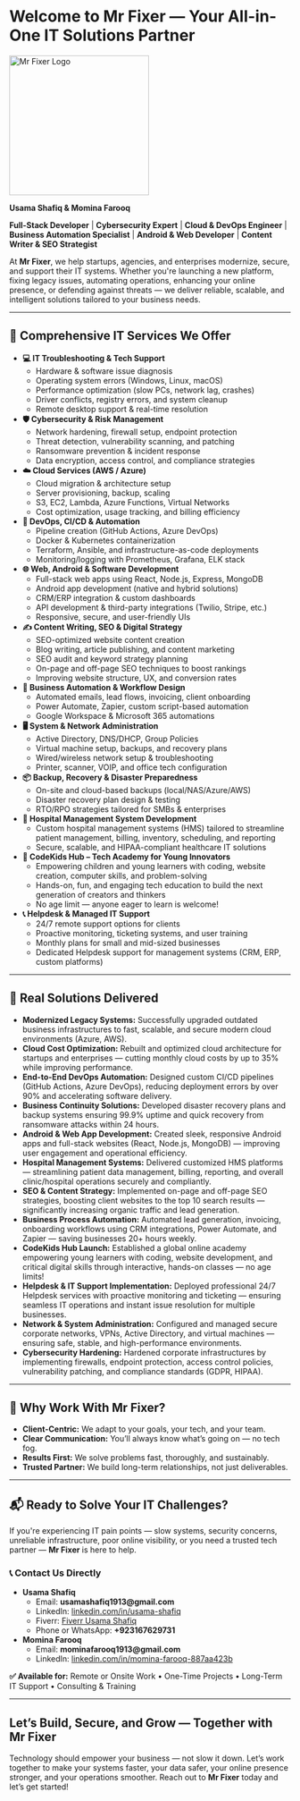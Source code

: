 <h1> Welcome to Mr Fixer — Your All-in-One IT Solutions Partner</h1>
<img src="https://github.com/user-attachments/assets/4a8e02ab-ed9f-4e5d-8bd3-ac8097128fdd" alt="Mr Fixer Logo" width="250">


<p><strong>Usama Shafiq & Momina Farooq</strong></p>
<p>
  <strong>Full-Stack Developer</strong> |
  <strong>Cybersecurity Expert</strong> |
  <strong>Cloud & DevOps Engineer</strong> |
  <strong>Business Automation Specialist</strong> |
  <strong>Android & Web Developer</strong> |
  <strong>Content Writer & SEO Strategist</strong>
</p>

<p>At <strong>Mr Fixer</strong>, we help startups, agencies, and enterprises modernize, secure, and support their IT systems. Whether you're launching a new platform, fixing legacy issues, automating operations, enhancing your online presence, or defending against threats — we deliver reliable, scalable, and intelligent solutions tailored to your business needs.</p>

<hr>

<h2>🔧 Comprehensive IT Services We Offer</h2>

<ul>
  <li><strong>💻 IT Troubleshooting & Tech Support</strong>
    <ul>
      <li>Hardware & software issue diagnosis</li>
      <li>Operating system errors (Windows, Linux, macOS)</li>
      <li>Performance optimization (slow PCs, network lag, crashes)</li>
      <li>Driver conflicts, registry errors, and system cleanup</li>
      <li>Remote desktop support & real-time resolution</li>
    </ul>
  </li>

  <li><strong>🛡️ Cybersecurity & Risk Management</strong>
    <ul>
      <li>Network hardening, firewall setup, endpoint protection</li>
      <li>Threat detection, vulnerability scanning, and patching</li>
      <li>Ransomware prevention & incident response</li>
      <li>Data encryption, access control, and compliance strategies</li>
    </ul>
  </li>

  <li><strong>☁️ Cloud Services (AWS / Azure)</strong>
    <ul>
      <li>Cloud migration & architecture setup</li>
      <li>Server provisioning, backup, scaling</li>
      <li>S3, EC2, Lambda, Azure Functions, Virtual Networks</li>
      <li>Cost optimization, usage tracking, and billing efficiency</li>
    </ul>
  </li>

  <li><strong>🚀 DevOps, CI/CD & Automation</strong>
    <ul>
      <li>Pipeline creation (GitHub Actions, Azure DevOps)</li>
      <li>Docker & Kubernetes containerization</li>
      <li>Terraform, Ansible, and infrastructure-as-code deployments</li>
      <li>Monitoring/logging with Prometheus, Grafana, ELK stack</li>
    </ul>
  </li>

  <li><strong>🌐 Web, Android & Software Development</strong>
    <ul>
      <li>Full-stack web apps using React, Node.js, Express, MongoDB</li>
      <li>Android app development (native and hybrid solutions)</li>
      <li>CRM/ERP integration & custom dashboards</li>
      <li>API development & third-party integrations (Twilio, Stripe, etc.)</li>
      <li>Responsive, secure, and user-friendly UIs</li>
    </ul>
  </li>

  <li><strong>✍️ Content Writing, SEO & Digital Strategy</strong>
    <ul>
      <li>SEO-optimized website content creation</li>
      <li>Blog writing, article publishing, and content marketing</li>
      <li>SEO audit and keyword strategy planning</li>
      <li>On-page and off-page SEO techniques to boost rankings</li>
      <li>Improving website structure, UX, and conversion rates</li>
    </ul>
  </li>

  <li><strong>🔄 Business Automation & Workflow Design</strong>
    <ul>
      <li>Automated emails, lead flows, invoicing, client onboarding</li>
      <li>Power Automate, Zapier, custom script-based automation</li>
      <li>Google Workspace & Microsoft 365 automations</li>
    </ul>
  </li>

  <li><strong>🖥️ System & Network Administration</strong>
    <ul>
      <li>Active Directory, DNS/DHCP, Group Policies</li>
      <li>Virtual machine setup, backups, and recovery plans</li>
      <li>Wired/wireless network setup & troubleshooting</li>
      <li>Printer, scanner, VOIP, and office tech configuration</li>
    </ul>
  </li>

  <li><strong>📦 Backup, Recovery & Disaster Preparedness</strong>
    <ul>
      <li>On-site and cloud-based backups (local/NAS/Azure/AWS)</li>
      <li>Disaster recovery plan design & testing</li>
      <li>RTO/RPO strategies tailored for SMBs & enterprises</li>
    </ul>
  </li>

  <li><strong>🏥 Hospital Management System Development</strong>
    <ul>
      <li>Custom hospital management systems (HMS) tailored to streamline patient management, billing, inventory, scheduling, and reporting</li>
      <li>Secure, scalable, and HIPAA-compliant healthcare IT solutions</li>
    </ul>
  </li>

  <li><strong>🧠 CodeKids Hub – Tech Academy for Young Innovators</strong>
    <ul>
      <li>Empowering children and young learners with coding, website creation, computer skills, and problem-solving</li>
      <li>Hands-on, fun, and engaging tech education to build the next generation of creators and thinkers</li>
      <li>No age limit — anyone eager to learn is welcome!</li>
    </ul>
  </li>

  <li><strong>📞 Helpdesk & Managed IT Support</strong>
    <ul>
      <li>24/7 remote support options for clients</li>
      <li>Proactive monitoring, ticketing systems, and user training</li>
      <li>Monthly plans for small and mid-sized businesses</li>
      <li>Dedicated Helpdesk support for management systems (CRM, ERP, custom platforms)</li>
    </ul>
  </li>
</ul>

<hr>

<h2>💼 Real Solutions Delivered</h2>

<ul> <li><strong>Modernized Legacy Systems:</strong> Successfully upgraded outdated business infrastructures to fast, scalable, and secure modern cloud environments (Azure, AWS).</li> <li><strong>Cloud Cost Optimization:</strong> Rebuilt and optimized cloud architecture for startups and enterprises — cutting monthly cloud costs by up to 35% while improving performance.</li> <li><strong>End-to-End DevOps Automation:</strong> Designed custom CI/CD pipelines (GitHub Actions, Azure DevOps), reducing deployment errors by over 90% and accelerating software delivery.</li> <li><strong>Business Continuity Solutions:</strong> Developed disaster recovery plans and backup systems ensuring 99.9% uptime and quick recovery from ransomware attacks within 24 hours.</li> <li><strong>Android & Web App Development:</strong> Created sleek, responsive Android apps and full-stack websites (React, Node.js, MongoDB) — improving user engagement and operational efficiency.</li> <li><strong>Hospital Management Systems:</strong> Delivered customized HMS platforms — streamlining patient data management, billing, reporting, and overall clinic/hospital operations securely and compliantly.</li> <li><strong>SEO & Content Strategy:</strong> Implemented on-page and off-page SEO strategies, boosting client websites to the top 10 search results — significantly increasing organic traffic and lead generation.</li> <li><strong>Business Process Automation:</strong> Automated lead generation, invoicing, onboarding workflows using CRM integrations, Power Automate, and Zapier — saving businesses 20+ hours weekly.</li> <li><strong>CodeKids Hub Launch:</strong> Established a global online academy empowering young learners with coding, website development, and critical digital skills through interactive, hands-on classes — no age limits!</li> <li><strong>Helpdesk & IT Support Implementation:</strong> Deployed professional 24/7 Helpdesk services with proactive monitoring and ticketing — ensuring seamless IT operations and instant issue resolution for multiple businesses.</li> <li><strong>Network & System Administration:</strong> Configured and managed secure corporate networks, VPNs, Active Directory, and virtual machines — ensuring safe, stable, and high-performance environments.</li> <li><strong>Cybersecurity Hardening:</strong> Hardened corporate infrastructures by implementing firewalls, endpoint protection, access control policies, vulnerability patching, and compliance standards (GDPR, HIPAA).</li> </ul>

<hr>

<h2>🌟 Why Work With Mr Fixer?</h2>

<ul>
  <li><strong>Client-Centric:</strong> We adapt to your goals, your tech, and your team.</li>
  <li><strong>Clear Communication:</strong> You’ll always know what’s going on — no tech fog.</li>
  <li><strong>Results First:</strong> We solve problems fast, thoroughly, and sustainably.</li>
  <li><strong>Trusted Partner:</strong> We build long-term relationships, not just deliverables.</li>
</ul>

<hr>

<h2>📬 Ready to Solve Your IT Challenges?</h2>

<p>If you're experiencing IT pain points — slow systems, security concerns, unreliable infrastructure, poor online visibility, or you need a trusted tech partner — <strong>Mr Fixer</strong> is here to help.</p>

<h3>📞 Contact Us Directly</h3>

<ul>
  <li><strong>Usama Shafiq</strong>
    <ul>
      <li>Email: <strong>usamashafiq1913@gmail.com</strong></li>
      <li>LinkedIn: <a href="https://linkedin.com/in/usama-shafiq">linkedin.com/in/usama-shafiq</a></li>
      <li>Fiverr: <a href="https://www.fiverr.com/s/akE9j8W">Fiverr Usama Shafiq</a></li>
      <li>Phone or WhatsApp: <strong>+923167629731</strong></li>
    </ul>
  </li>

  <li><strong>Momina Farooq</strong>
    <ul>
      <li>Email: <strong>mominafarooq1913@gmail.com</strong></li>
      <li>LinkedIn: <a href="https://www.linkedin.com/in/momina-farooq-887aa423b">linkedin.com/in/momina-farooq-887aa423b</a></li>
    </ul>
  </li>
</ul>

<p><strong>✅ Available for:</strong> Remote or Onsite Work • One-Time Projects • Long-Term IT Support • Consulting & Training</p>

<hr>

<h2>Let’s Build, Secure, and Grow — Together with Mr Fixer</h2>

<p>Technology should empower your business — not slow it down. Let’s work together to make your systems faster, your data safer, your online presence stronger, and your operations smoother. Reach out to <strong>Mr Fixer</strong> today and let’s get started!</p>
